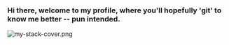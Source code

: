 ### Hi there, welcome to my profile, where you'll hopefully 'git' to know me better -- pun intended.

![my-stack-cover.png](https://drive.google.com/uc?id=15KN7u7nQTkH6_qe67qv01RwrWvKcc4zf)

<!--
**h-aburesha/h-aburesha** is a ✨ _special_ ✨ repository because its `README.md` (this file) appears on your GitHub profile.

Here are some ideas to get you started:

- 🔭 I’m currently working on ...
- 🌱 I’m currently learning ...
- 👯 I’m looking to collaborate on ...
- 🤔 I’m looking for help with ...
- 💬 Ask me about ...
- 📫 How to reach me: ...
- 😄 Pronouns: ...
- ⚡ Fun fact: ...
-->
